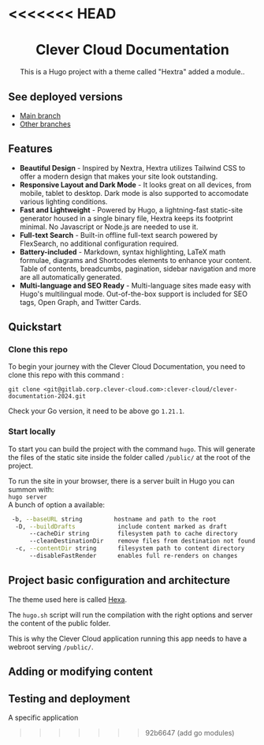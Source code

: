 <<<<<<< HEAD
=======
<div align="center">
  <h1 align="center">Clever Cloud Documentation</h1>
  <p align="center">
This is a Hugo project with a theme called "Hextra" added a module..</p>
</div>

## See deployed versions

- [Main branch](https://doc-2024.cleverapps.io)
- [Other branches](https://doc-2024-compare.cleverapps.io)

## Features

- **Beautiful Design** - Inspired by Nextra, Hextra utilizes Tailwind CSS to offer a modern design that makes your site look outstanding.
- **Responsive Layout and Dark Mode** - It looks great on all devices, from mobile, tablet to desktop. Dark mode is also supported to accomodate various lighting conditions.
- **Fast and Lightweight** - Powered by Hugo, a lightning-fast static-site generator housed in a single binary file, Hextra keeps its footprint minimal. No Javascript or Node.js are needed to use it.
- **Full-text Search** - Built-in offline full-text search powered by FlexSearch, no additional configuration required.
- **Battery-included** - Markdown, syntax highlighting, LaTeX math formulae, diagrams and Shortcodes elements to enhance your content. Table of contents, breadcumbs, pagination, sidebar navigation and more are all automatically generated.
- **Multi-language and SEO Ready** - Multi-language sites made easy with Hugo's multilingual mode. Out-of-the-box support is included for SEO tags, Open Graph, and Twitter Cards.

## Quickstart

### Clone this repo

To begin your journey with the Clever Cloud Documentation, you need to clone this repo with this command :

`git clone <git@gitlab.corp.clever-cloud.com>:clever-cloud/clever-documentation-2024.git`

Check your Go version, it need to be above go `1.21.1`.

### Start locally

To start you can build the project with the command `hugo`. This will generate the files of the static site inside the folder called `/public/` at the root of the project.

To run the site in your browser, there is a server built in Hugo you can summon with:  
`hugo server`  
A bunch of option a available:

```bash
 -b, --baseURL string         hostname and path to the root
  -D, --buildDrafts            include content marked as draft
      --cacheDir string        filesystem path to cache directory
      --cleanDestinationDir    remove files from destination not found in static directories
  -c, --contentDir string      filesystem path to content directory
      --disableFastRender      enables full re-renders on changes
```

## Project basic configuration and architecture

The theme used here is called [Hexa](https://imfing.github.io/hextra/).

The `hugo.sh` script will run the compilation with the right options and server the content of the public folder.

This is why the Clever Cloud application running this app needs to have a webroot serving `/public/`.

## Adding or modifying content

## Testing and deployment

A specific application
>>>>>>> 92b6647 (add go modules)
